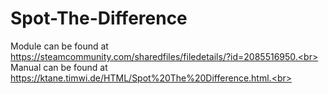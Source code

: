 # Spot-The-Difference
Module can be found at https://steamcommunity.com/sharedfiles/filedetails/?id=2085516950.<br>
Manual can be found at https://ktane.timwi.de/HTML/Spot%20The%20Difference.html.<br>
